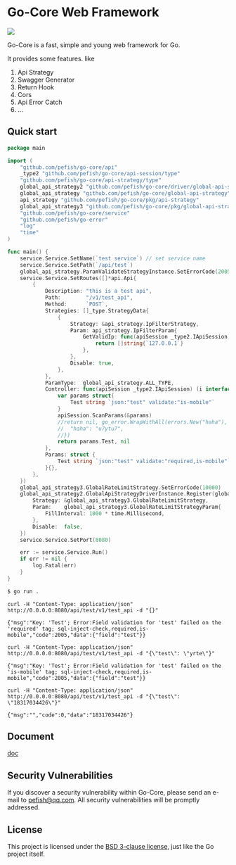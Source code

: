 # Go-Core Web Framework

<a>![](https://img.shields.io/badge/Go%20Coverage-72%25-brightgreen.svg?longCache=true&style=flat)</a>

Go-Core is a fast, simple and young web framework for Go.

It provides some features. like
1. Api Strategy
2. Swagger Generator
3. Return Hook
4. Cors
5. Api Error Catch
6. ...


## Quick start

```go
package main

import (
	"github.com/pefish/go-core/api"
	_type2 "github.com/pefish/go-core/api-session/type"
	"github.com/pefish/go-core/api-strategy/type"
	global_api_strategy2 "github.com/pefish/go-core/driver/global-api-strategy"
	global_api_strategy "github.com/pefish/go-core/global-api-strategy"
	api_strategy "github.com/pefish/go-core/pkg/api-strategy"
	global_api_strategy3 "github.com/pefish/go-core/pkg/global-api-strategy"
	"github.com/pefish/go-core/service"
	"github.com/pefish/go-error"
	"log"
	"time"
)

func main() {
	service.Service.SetName(`test service`) // set service name
	service.Service.SetPath(`/api/test`)
	global_api_strategy.ParamValidateStrategyInstance.SetErrorCode(2005)
	service.Service.SetRoutes([]*api.Api{
		{
			Description: "this is a test api",
			Path:        "/v1/test_api",
			Method:      `POST`,
			Strategies: []_type.StrategyData{
				{
					Strategy: &api_strategy.IpFilterStrategy,
					Param: api_strategy.IpFilterParam{
						GetValidIp: func(apiSession _type2.IApiSession) []string {
							return []string{`127.0.0.1`}
						},
					},
					Disable: true,
				},
			},
			ParamType:  global_api_strategy.ALL_TYPE,
			Controller: func(apiSession _type2.IApiSession) (i interface{}, info *go_error.ErrorInfo) {
				var params struct{
					Test string `json:"test" validate:"is-mobile"`
				}
				apiSession.ScanParams(&params)
				//return nil, go_error.WrapWithAll(errors.New("haha"), 2000, map[string]interface{}{
				//	"haha": "u7ytu7",
				//})
				return params.Test, nil
			},
			Params: struct {
				Test string `json:"test" validate:"required,is-mobile"`
			}{},
		},
	})
	global_api_strategy3.GlobalRateLimitStrategy.SetErrorCode(10000)
	global_api_strategy2.GlobalApiStrategyDriverInstance.Register(global_api_strategy2.GlobalStrategyData{
		Strategy: &global_api_strategy3.GlobalRateLimitStrategy,
		Param:    global_api_strategy3.GlobalRateLimitStrategyParam{
			FillInterval: 1000 * time.Millisecond,
		},
		Disable:  false,
	})
	service.Service.SetPort(8080)

	err := service.Service.Run()
	if err != nil {
		log.Fatal(err)
	}
}
```

```sh
$ go run .
```

```shell script
curl -H "Content-Type: application/json" http://0.0.0.0:8080/api/test/v1/test_api -d "{}"

{"msg":"Key: 'Test'; Error:Field validation for 'test' failed on the 'required' tag; sql-inject-check,required,is-mobile","code":2005,"data":{"field":"test"}}

curl -H "Content-Type: application/json" http://0.0.0.0:8080/api/test/v1/test_api -d "{\"test\": \"yrte\"}"

{"msg":"Key: 'Test'; Error:Field validation for 'test' failed on the 'is-mobile' tag; sql-inject-check,required,is-mobile","code":2005,"data":{"field":"test"}}

curl -H "Content-Type: application/json" http://0.0.0.0:8080/api/test/v1/test_api -d "{\"test\": \"18317034426\"}"

{"msg":"","code":0,"data":"18317034426"}
```

## Document

[doc](https://godoc.org/github.com/pefish/go-core)

## Security Vulnerabilities

If you discover a security vulnerability within Go-Core, please send an e-mail to [pefish@qq.com](mailto:pefish@qq.com). All security vulnerabilities will be promptly addressed.

## License

This project is licensed under the [BSD 3-clause license](LICENSE), just like the Go project itself.
